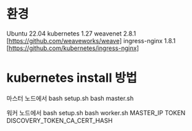 # 환경

Ubuntu 22.04
kubernetes 1.27
weavenet 2.8.1 [https://github.com/weaveworks/weave]
ingress-nginx 1.8.1 [https://github.com/kubernetes/ingress-nginx]

# kubernetes install 방법

마스터 노드에서
bash setup.sh
bash master.sh

워커 노드에서
bash setup.sh
bash worker.sh MASTER_IP TOKEN DISCOVERY_TOKEN_CA_CERT_HASH